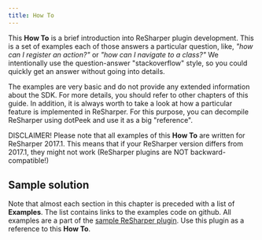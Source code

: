 ```yaml
---
title: How To
---
```


This **How To** is a brief introduction into ReSharper plugin development. This is a set of examples each of those answers a particular question, like, _"how can I register an action?"_ or _"how can I navigate to a class?"_ We intentionally use the question-answer "stackoverflow" style, so you could quickly get an answer without going into details. 

The examples are very basic and do not provide any extended information about the SDK. For more details, you should refer to other chapters of this guide. In addition, it is always worth to take a look at how a particular feature is implemented in ReSharper. For this purpose, you can decompile ReSharper using dotPeek and use it as a big "reference".

DISCLAIMER! Please note that all examples of this **How To** are written for ReSharper 2017.1. This means that if your ReSharper version differs from 2017.1, they might not work (ReSharper plugins are NOT backward-compatible!)
 
## Sample solution
Note that almost each section in this chapter is preceded with a list of **Examples**. The list contains links to the examples code on github. All examples are a part of the [sample ReSharper plugin](https://github.com/JetBrains/sample-resharper-plugin). Use this plugin as a reference to this **How To**. 
